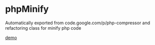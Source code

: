 # phpMinify
Automatically exported from code.google.com/p/php-compressor and refactoring class for minify php code

[demo](http://php.poligon.pro/)

